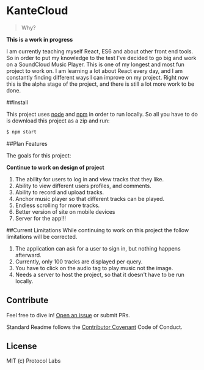# KanteCloud

>Why?

**This is a work in progress**

I am currently teaching myself React, ES6 and about other front end tools. So in order to put my knowledge to the test I've decided to go big and work on a SoundCloud Music Player. This is one of my longest and most fun project to work on. I am learning a lot about React every day, and I am constantly finding different ways I can improve on my project. Right now this is the alpha stage of the project, and there is still a lot more work to be done. 

##Install

This project uses [node](http://nodejs.org) and [npm](https://npmjs.com) in order to run locally. So all you have to do is download this project as a zip and run:

```sh
$ npm start
```

##Plan Features

The goals for this project:

**Continue to work on design of project**

1. The ability for users to log in and view tracks that they like.
2. Ability to view different users profiles, and comments.
3. Ability to record and upload tracks.
4. Anchor music player so that different tracks can be played.
5. Endless scrolling for more tracks.
6. Better version of site on mobile devices
7. Server for the app!!!

##Current Limitations
While continuing to work on this project the follow limitations will be corrected. 

1. The application can ask for a user to sign in, but nothing happens afterward. 
2. Currently, only 100 tracks are displayed per query.
3. You have to click on the audio tag to play music not the image.
4. Needs a server to host the project, so that it doesn't have to be run locally. 

## Contribute

Feel free to dive in! [Open an issue](https://github.com/KanteLabs/KanteCloud/issues/new) or submit PRs.

Standard Readme follows the [Contributor Covenant](http://contributor-covenant.org/version/1/3/0/) Code of Conduct.

## License

MIT (c) Protocol Labs
